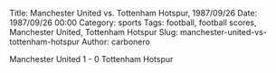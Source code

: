 Title: Manchester United vs. Tottenham Hotspur, 1987/09/26
Date: 1987/09/26 00:00
Category: sports
Tags: football, football scores, Manchester United, Tottenham Hotspur
Slug: manchester-united-vs-tottenham-hotspur
Author: carbonero


Manchester United 1 - 0 Tottenham Hotspur
